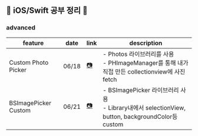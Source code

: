 ## 🌈  iOS/Swift 공부 정리 🌿
### advanced
| feature |date |link |description |
|----|---|----|----|
|Custom Photo Picker|06/18|[📷](https://github.com/YoonAh-dev/Swift-Basic/tree/main/advanced/PhotoPicker)| - Photos 라이브러리를 사용 <br/> - PHImageManager를 통해 내가 직접 만든 collectionview에 사진 fetch
|BSImagePicker Custom|06/21|[📷](https://github.com/YoonAh-dev/Swift-Basic/tree/main/advanced/BSPhotoPicker)| - BSImagePicker 라이브러리 사용 <br/> - Library내에서 selectionView, button, backgroundColor등 custom
